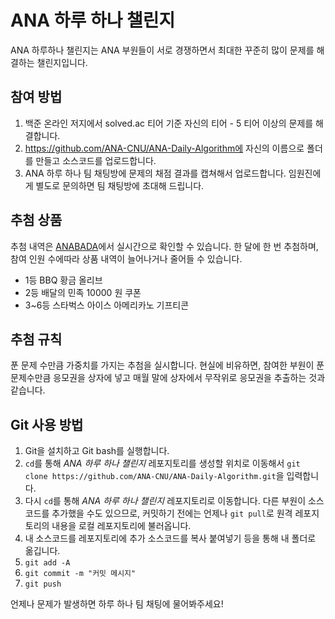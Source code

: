 # ANA 하루 하나 챌린지

ANA 하루하나 챌린지는 ANA 부원들이 서로 경쟁하면서 최대한 꾸준히 많이 문제를 해결하는 챌린지입니다.

## 참여 방법
1. 백준 온라인 저지에서 solved.ac 티어 기준 자신의 티어 - 5 티어 이상의 문제를 해결합니다.
2. https://github.com/ANA-CNU/ANA-Daily-Algorithm에 자신의 이름으로 폴더를 만들고 소스코드를 업로드합니다.
3. ANA 하루 하나 팀 채팅방에 문제의 채점 결과를 캡쳐해서 업로드합니다. 임원진에게 별도로 문의하면 팀 채팅방에 초대해 드립니다.

## 추첨 상품
추첨 내역은 [ANABADA](https://ana-cnu.github.io/bada/)에서 실시간으로 확인할 수 있습니다.
한 달에 한 번 추첨하며, 참여 인원 수에따라 상품 내역이 늘어나거나 줄어들 수 있습니다.
- 1등 BBQ 황금 올리브
- 2등 배달의 민족 10000 원 쿠폰
- 3~6등 스타벅스 아이스 아메리카노 기프티콘

## 추첨 규칙
푼 문제 수만큼 가중치를 가지는 추첨을 실시합니다. 현실에 비유하면, 참여한 부원이 푼 문제수만큼 응모권을 상자에 넣고 매월 말에 상자에서 무작위로 응모권을 추출하는 것과 같습니다.

## Git 사용 방법
1. Git을 설치하고 Git bash를 실행합니다.
2. `cd`를 통해 *ANA 하루 하나 챌린지* 레포지토리를 생성할 위치로 이동해서 `git clone https://github.com/ANA-CNU/ANA-Daily-Algorithm.git`을 입력합니다.
3. 다시 `cd`를 통해 *ANA 하루 하나 챌린지* 레포지토리로 이동합니다. 다른 부원이 소스코드를 추가했을 수도 있으므로, 커밋하기 전에는 언제나 `git pull`로 원격 레포지토리의 내용을 로컬 레포지토리에 불러옵니다.
4. 내 소스코드를 레포지토리에 추가 소스코드를 복사 붙여넣기 등을 통해 내 폴더로 옮깁니다.
5. `git add -A`
6. `git commit -m "커밋 메시지"`
7. `git push`

언제나 문제가 발생하면 하루 하나 팀 채팅에 물어봐주세요! 
